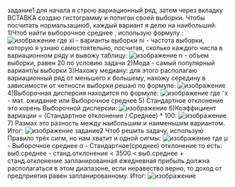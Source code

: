 задание1
для начала я строю вариационный ряд, затем через вкладку ВСТАВКА создаю гистограмму и полигон своей выборки.
Чтобы посчитать нормальзациюб, каждый вариант я делю на наибольший.
1)Чтоб найти выборочное среднее , использую формулу :
![изображение](https://user-images.githubusercontent.com/77869589/192784792-edd27c14-cf5c-4e61-9c32-f0abcf68cf28.png)
где xi - варианты выборки
ni - частота выборки, которую я узнаю самостоятельно, посчитав, сколько каждого числа в вариационном ряду и вывожу таблицу:
![изображение](https://user-images.githubusercontent.com/77869589/192785474-102c14ba-99f1-412c-93b7-56977d0c1c5d.png)
n - объем выборки, равен 20 по условию задачи
2)Мода - самый популярный вариант/ы выборки
3)Нахожу медиану:
для этого располагаю вариационный ряд от меньшего к большему, нахожу середину.в зависимости от четности выборки решаю по формуле:
![изображение](https://user-images.githubusercontent.com/77869589/192784975-ae134924-ce69-4854-849c-5dccf1bd5ee9.png)
4)Выборочная дисперсия находится по формуле: 
![изображение](https://user-images.githubusercontent.com/77869589/192785079-7ae79444-7520-4182-8e5e-b38255413580.png)
где ⁻x - мат. ожидание или Выборочное среднее
5) Стандартное отклонение это корень Выборочной дисперсии: 
![изображение](https://user-images.githubusercontent.com/77869589/192785120-de09b33a-ccb6-4887-bd7f-883ddadec42f.png)
6)Коэффициент вариации = (Стандартное отклонение / Среднее) * 100:
![изображение](https://user-images.githubusercontent.com/77869589/192785184-6d2a06fb-03f5-473c-b4cb-393ad7839ff7.png)
7) Размах это разность между наибольшим и наименьшим вариантом.
Итог: 
![изображение](https://user-images.githubusercontent.com/77869589/192785301-e834f95a-7317-4c69-98be-b2b936d1a47d.png)
задание2
Чтоб решить задачу, использую Правило трёх сигм, но нам хватит и одной сигмы: 
![изображение](https://user-images.githubusercontent.com/77869589/192785355-e31acf85-194e-4171-8c0a-41ba763abe66.png)
где μ - Выборочное среднее
σ - Стандартное(среднее) отклонение
то есть: выб.среднее - станд.отклонение < 3500 < выб.среднее + станд.отклонение
запланированная ежедневная прибыль должна располагаться в этом диапазоне, если неравество верно, то доход от предприятия равен запланированному.
Итог: 
![изображение](https://user-images.githubusercontent.com/77869589/192785399-4d19552d-aedc-499b-ac0d-a5ac1a890f6a.png)
